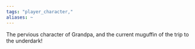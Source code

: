 ```yaml
---
tags: "player_character,"
aliases: ~
---
```


The pervious character of Grandpa, and the current muguffin of the trip to the underdark!

